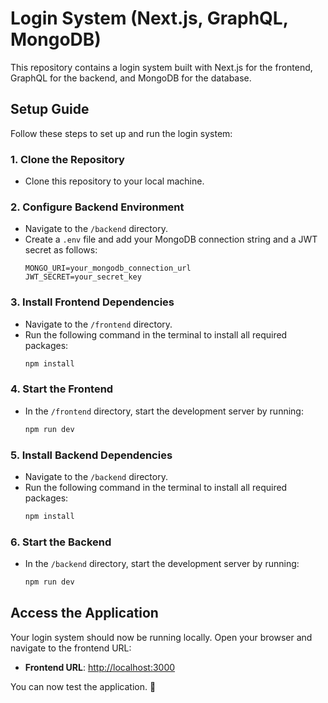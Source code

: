 # Login System (Next.js, GraphQL, MongoDB)

This repository contains a login system built with Next.js for the frontend, GraphQL for the backend, and MongoDB for the database.

## Setup Guide

Follow these steps to set up and run the login system:

### 1. Clone the Repository
- Clone this repository to your local machine.

### 2. Configure Backend Environment
- Navigate to the `/backend` directory.
- Create a `.env` file and add your MongoDB connection string and a JWT secret as follows:
  ```env
  MONGO_URI=your_mongodb_connection_url
  JWT_SECRET=your_secret_key
  ```

### 3. Install Frontend Dependencies
- Navigate to the `/frontend` directory.
- Run the following command in the terminal to install all required packages:
  ```bash
  npm install
  ```

### 4. Start the Frontend
- In the `/frontend` directory, start the development server by running:
  ```bash
  npm run dev
  ```

### 5. Install Backend Dependencies
- Navigate to the `/backend` directory.
- Run the following command in the terminal to install all required packages:
  ```bash
  npm install
  ```

### 6. Start the Backend
- In the `/backend` directory, start the development server by running:
  ```bash
  npm run dev
  ```

## Access the Application

Your login system should now be running locally. Open your browser and navigate to the frontend URL:

- **Frontend URL**: [http://localhost:3000](http://localhost:3000)

You can now test the application. 🚀
